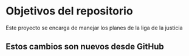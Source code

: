 # Objetivos del repositorio

Este proyecto se encarga de manejar los planes de la liga de la justicia

## Estos cambios son nuevos desde GitHub
